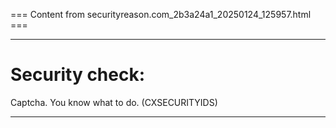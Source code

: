 === Content from securityreason.com_2b3a24a1_20250124_125957.html ===


---

# Security check:

Captcha. You know what to do. (CXSECURITYIDS)

---


